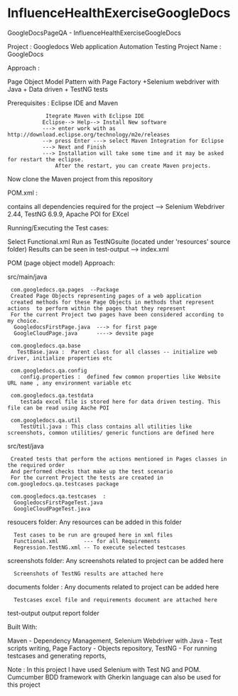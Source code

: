 # InfluenceHealthExerciseGoogleDocs
GoogleDocsPageQA - InfluenceHealthExerciseGoogleDocs

Project : Googledocs Web application Automation Testing
Project Name : GoogleDocs

Approach :

Page Object Model Pattern with Page Factory +Selenium webdriver with Java + Data driven + TestNG tests

 
Prerequisites : Eclipse IDE and Maven

                Itegrate Maven with Eclipse IDE
               Eclipse--> Help--> Install New software
               ---> enter work with as  http://download.eclipse.org/technology/m2e/releases 
               --> press Enter ---> select Maven Integration for Eclipse
               ---> Next and Finish
               ---> Installation will take some time and it may be asked for restart the eclipse.
                   After the restart, you can create Maven projects.
                   
Now clone the Maven project from this repository

POM.xml   :

contains all dependencies required for the project --> Selenium Webdriver 2.44, TestNG 6.9.9, Apache POI for EXcel

Running/Executing the Test cases:

Select Functional.xml Run as TestNGsuite  (located under 'resources' source folder) 
  Results can be seen in test-output --> index.xml 
  
POM (page object model) Approach:

 
 src/main/java
 
     com.googledocs.qa.pages  --Package
     Created Page Objects representing pages of a web application 
     created methods for these Page Objects in methods that represent actions  to perform within the pages that they represent 
     For the current Project two pages have been considered according to my choice. 
      GoogledocsFirstPage.java  ---> for first page
      GoogleCloudPage.java      ----> devsite page
      
     com.googledocs.qa.base
       TestBase.java :  Parent class for all classes -- initialize web driver, initialize properties etc
     
     com.googledocs.qa.config
        config.properties :  defined few common properties like Website URL name , any environment variable etc
        
     com.googledocs.qa.testdata 
        testada excel file is stored here for data driven testing. This file can be read using Aache POI
        
     com.googledocs.qa.util
        TestUtil.java : This class contains all utilities like screenshots, common utilities/ generic functions are defined here
        
  src/test/java
  
     Created tests that perform the actions mentioned in Pages classes in the required order 
     And performed checks that make up the test scenario 
     For the current Project the tests are created in com.googledocs.qa.testcases package
     
     com.googledocs.qa.testcases  :
      GoogledocsFirstPageTest.java
      GoogleCloudPageTest.java
      
 resoucers folder: Any resources can be added in this folder
 
      Test cases to be run are grouped here in xml files
      Functional.xml        --- for all Requirements
      Regression.TestNG.xml -- To execute selected testcases
      
 screenshots folder: Any screenshots related to project can be added here
 
      Screenshots of TestNG results are attached here
      
documents folder   : Any documents related to project can be added here

      Testcases excel file and requirements document are attached here
      
 test-output
      output report folder
      
Built With:

Maven                           - Dependency Management,
Selenium Webdriver with Java    - Test scripts writing,
Page Factory                    -  Objects repository,
TestNG                          - For running testcases and generating reports,
      
      
   Note : In this project I have used Selenium with Test NG and POM.
           Cumcumber BDD framework with Gherkin language can also be used for this project
     
      

  
  
